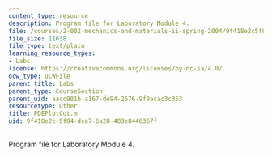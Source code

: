 ```yaml
---
content_type: resource
description: Program file for Laboratory Module 4.
file: /courses/2-002-mechanics-and-materials-ii-spring-2004/9f418e2c5f84dca76a28483e8446367f_PDEPlotCut.m
file_size: 11638
file_type: text/plain
learning_resource_types:
- Labs
license: https://creativecommons.org/licenses/by-nc-sa/4.0/
ocw_type: OCWFile
parent_title: Labs
parent_type: CourseSection
parent_uid: aacc981b-a167-de94-2676-9f9acac3c353
resourcetype: Other
title: PDEPlotCut.m
uid: 9f418e2c-5f84-dca7-6a28-483e8446367f
---
```

Program file for Laboratory Module 4.
